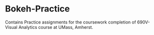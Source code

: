 # Bokeh-Practice
Contains Practice assignments for the coursework completion of 690V-Visual Analytics course at UMass, Amherst. 
